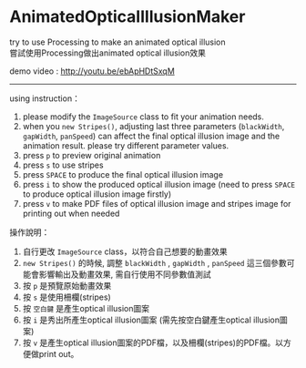 AnimatedOpticalIllusionMaker
============================

try to use Processing to make an animated optical illusion<br/>
嘗試使用Processing做出animated optical illusion效果

demo video : http://youtu.be/ebApHDtSxqM

---
using instruction：<br/>
1. please modify the `ImageSource` class to fit your animation needs.<br/>
2. when you `new Stripes()`, adjusting last three parameters (`blackWidth`, `gapWidth`, `panSpeed`) can affect the final optical illusion image and the animation result. please try different parameter values.<br/>
3. press `p` to preview original animation<br/>
4. press `s` to use stripes<br/>
5. press `SPACE` to produce the final optical illusion image<br/>
6. press `i` to show the produced optical illusion image (need to press `SPACE` to produce optical illusion image firstly)<br/>
7. press `v` to make PDF files of optical illusion image and stripes image for printing out when needed<br/>

操作說明：<br/>
1. 自行更改 `ImageSource` class，以符合自己想要的動畫效果<br/>
2. `new Stripes()` 的時候, 調整 `blackWidth` , `gapWidth` , `panSpeed` 這三個參數可能會影響輸出及動畫效果, 需自行使用不同參數值測試<br/>
3. 按 `p` 是預覽原始動畫效果<br/>
4. 按 `s` 是使用柵欄(stripes)<br/>
5. 按 `空白鍵` 是產生optical illusion圖案<br/>
6. 按 `i` 是秀出所產生optical illusion圖案 (需先按空白鍵產生optical illusion圖案)<br/>
7. 按 `v` 是產生optical illusion圖案的PDF檔，以及柵欄(stripes)的PDF檔。以方便做print out。


